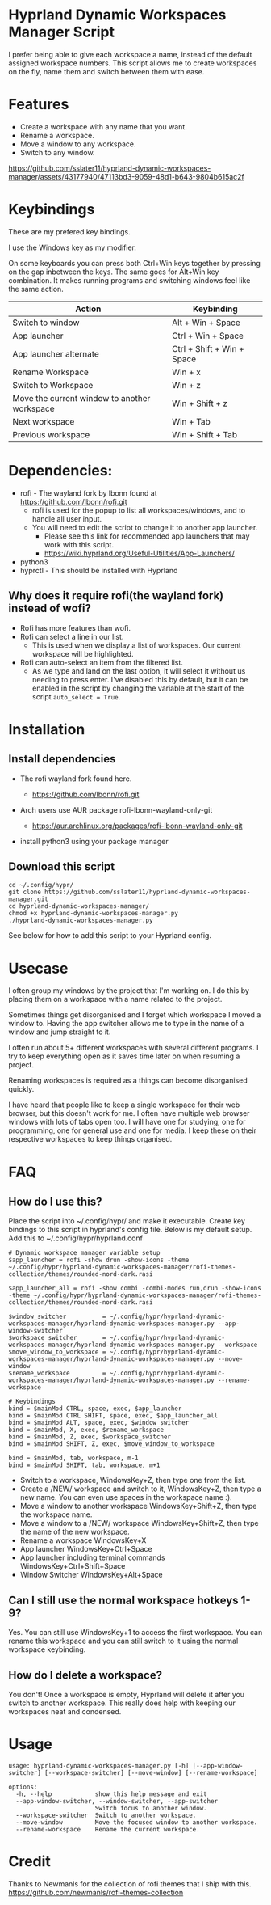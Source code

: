 # Hyprland Dynamic Workspaces Manager Script 
I prefer being able to give each workspace a name, instead of the default assigned workspace numbers.
This script allows me to create workspaces on the fly, name them and switch between them with ease.

# Features
- Create a workspace with any name that you want.
- Rename a workspace.
- Move a window to any workspace.
- Switch to any window.

https://github.com/sslater11/hyprland-dynamic-workspaces-manager/assets/43177940/47113bd3-9059-48d1-b643-9804b615ac2f

# Keybindings
These are my prefered key bindings. 

I use the Windows key as my modifier.

On some keyboards you can press both Ctrl+Win keys together by pressing on the gap inbetween the keys. The same goes for Alt+Win key combination. It makes running programs and switching windows feel like the same action.

| Action                                       | Keybinding                   |
| -------------------------------------------- | ---------------------------- |
| Switch to window                             | Alt  + Win + Space           |
| App launcher                                 | Ctrl + Win + Space           |
| App launcher alternate                       | Ctrl + Shift + Win + Space   |
| Rename Workspace                             | Win + x                      |
| Switch to Workspace                          | Win + z                      |
| Move the current window to another workspace | Win + Shift + z              |
| Next workspace                               | Win + Tab                    |
| Previous workspace                           | Win + Shift + Tab            |

# Dependencies:
- rofi - The wayland fork by lbonn found at https://github.com/lbonn/rofi.git
  - rofi is used for the popup to list all workspaces/windows, and to handle all user input.
  - You will need to edit the script to change it to another app launcher.
     - Please see this link for recommended app launchers that may work with this script.
     - https://wiki.hyprland.org/Useful-Utilities/App-Launchers/
- python3
- hyprctl - This should be installed with Hyprland

## Why does it require rofi(the wayland fork) instead of wofi?
- Rofi has more features than wofi.
- Rofi can select a line in our list.
  - This is used when we display a list of workspaces. Our current workspace will be highlighted.
- Rofi can auto-select an item from the filtered list.
  - As we type and land on the last option, it will select it without us needing to press enter. I've disabled this by default, but it can be enabled in the script by changing the variable at the start of the script `auto_select = True`.


# Installation
## Install dependencies
- The rofi wayland fork found here.
  - https://github.com/lbonn/rofi.git
- Arch users use AUR package rofi-lbonn-wayland-only-git
  - https://aur.archlinux.org/packages/rofi-lbonn-wayland-only-git

- install python3 using your package manager

## Download this script
```
cd ~/.config/hypr/
git clone https://github.com/sslater11/hyprland-dynamic-workspaces-manager.git
cd hyprland-dynamic-workspaces-manager/
chmod +x hyprland-dynamic-workspaces-manager.py
./hyprland-dynamic-workspaces-manager.py
```
See below for how to add this script to your Hyprland config.

# Usecase
I often group my windows by the project that I'm working on. I do this by placing them on a workspace with a name related to the project.

Sometimes things get disorganised and I forget which workspace I moved a window to. Having the app switcher allows me to type in the name of a window and jump straight to it.

I often run about 5+ different workspaces with several different programs. I try to keep everything open as it saves time later on when resuming a project.

Renaming workspaces is required as a things can become disorganised quickly.

I have heard that people like to keep a single workspace for their web browser, but this doesn't work for me. I often have multiple web browser windows with lots of tabs open too. I will have one for studying, one for programming, one for general use and one for media. I keep these on their respective workspaces to keep things organised.

# FAQ
## How do I use this?
Place the script into ~/.config/hypr/ and make it executable.
Create key bindings to this script in hyprland's config file.
Below is my default setup.
Add this to ~/.config/hypr/hyprland.conf
```
# Dynamic workspace manager variable setup
$app_launcher = rofi -show drun -show-icons -theme ~/.config/hypr/hyprland-dynamic-workspaces-manager/rofi-themes-collection/themes/rounded-nord-dark.rasi

$app_launcher_all = rofi -show combi -combi-modes run,drun -show-icons -theme ~/.config/hypr/hyprland-dynamic-workspaces-manager/rofi-themes-collection/themes/rounded-nord-dark.rasi

$window_switcher          = ~/.config/hypr/hyprland-dynamic-workspaces-manager/hyprland-dynamic-workspaces-manager.py --app-window-switcher
$workspace_switcher       = ~/.config/hypr/hyprland-dynamic-workspaces-manager/hyprland-dynamic-workspaces-manager.py --workspace
$move_window_to_workspace = ~/.config/hypr/hyprland-dynamic-workspaces-manager/hyprland-dynamic-workspaces-manager.py --move-window
$rename_workspace         = ~/.config/hypr/hyprland-dynamic-workspaces-manager/hyprland-dynamic-workspaces-manager.py --rename-workspace

# Keybindings
bind = $mainMod CTRL, space, exec, $app_launcher
bind = $mainMod CTRL SHIFT, space, exec, $app_launcher_all
bind = $mainMod ALT, space, exec, $window_switcher
bind = $mainMod, X, exec, $rename_workspace
bind = $mainMod, Z, exec, $workspace_switcher
bind = $mainMod SHIFT, Z, exec, $move_window_to_workspace

bind = $mainMod, tab, workspace, m-1
bind = $mainMod SHIFT, tab, workspace, m+1
```
- Switch to a workspace, WindowsKey+Z, then type one from the list.
- Create a /NEW/ workspace and switch to it, WindowsKey+Z, then type a new name. You can even use spaces in the workspace name :).
- Move a window to another workspace WindowsKey+Shift+Z, then type the workspace name.
- Move a window to a /NEW/ workspace WindowsKey+Shift+Z, then type the name of the new workspace.
- Rename a workspace WindowsKey+X
- App launcher WindowsKey+Ctrl+Space 
- App launcher including terminal commands WindowsKey+Ctrl+Shift+Space 
- Window Switcher  WindowsKey+Alt+Space 


## Can I still use the normal workspace hotkeys 1-9?
Yes. You can still use WindowsKey+1 to access the first workspace. You can rename this workspace and you can still switch to it using the normal workspace keybinding.

## How do I delete a workspace?
You don't! Once a workspace is empty, Hyprland will delete it after you switch to another workspace. This really does help with keeping our workspaces neat and condensed.


# Usage
```
usage: hyprland-dynamic-workspaces-manager.py [-h] [--app-window-switcher] [--workspace-switcher] [--move-window] [--rename-workspace]

options:
  -h, --help            show this help message and exit
  --app-window-switcher, --window-switcher, --app-switcher
                        Switch focus to another window.
  --workspace-switcher  Switch to another workspace.
  --move-window         Move the focused window to another workspace.
  --rename-workspace    Rename the current workspace.
```

# Credit
Thanks to Newmanls for the collection of rofi themes that I ship with this.
https://github.com/newmanls/rofi-themes-collection
